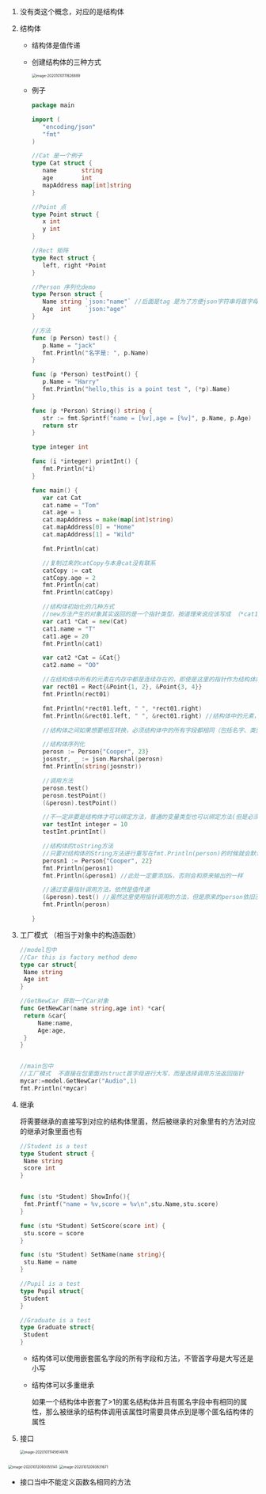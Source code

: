 1.  没有类这个概念，对应的是结构体

2. 结构体

   - 结构体是值传递

   - 创建结构体的三种方式

     <img src="https://raw.githubusercontent.com/CooperXJ/ImageBed/master/img/20201010111632.png" alt="image-20201010111626889" style="zoom:50%;" />

   - 例子

     ```go
     package main
     
     import (
     	"encoding/json"
     	"fmt"
     )
     
     //Cat 是一个例子
     type Cat struct {
     	name       string
     	age        int
     	mapAddress map[int]string
     }
     
     //Point 点
     type Point struct {
     	x int
     	y int
     }
     
     //Rect 矩阵
     type Rect struct {
     	left, right *Point
     }
     
     //Person 序列化demo
     type Person struct {
     	Name string `json:"name"` //后面是tag 是为了方便json字符串将首字母大写改成小写 这里属性值不得不首字母大写  因为不首字母大写其他包就访问不了这个属性
     	Age  int    `json:"age"`
     }
     
     //方法
     func (p Person) test() {
     	p.Name = "jack"
     	fmt.Println("名字是: ", p.Name)
     }
     
     func (p *Person) testPoint() {
     	p.Name = "Harry"
     	fmt.Println("hello,this is a point test ", (*p).Name)
     }
     
     func (p *Person) String() string {
     	str := fmt.Sprintf("name = [%v],age = [%v]", p.Name, p.Age)
     	return str
     }
     
     type integer int
     
     func (i *integer) printInt() {
     	fmt.Println(*i)
     }
     
     func main() {
     	var cat Cat
     	cat.name = "Tom"
     	cat.age = 1
     	cat.mapAddress = make(map[int]string)
     	cat.mapAddress[0] = "Home"
     	cat.mapAddress[1] = "Wild"
     
     	fmt.Println(cat)
     
     	//复制过来的catCopy与本身cat没有联系
     	catCopy := cat
     	catCopy.age = 2
     	fmt.Println(cat)
     	fmt.Println(catCopy)
     
     	//结构体初始化的几种方式
     	//new方法产生的对象其实返回的是一个指针类型，按道理来说应该写成 （*cat1.name = "T"但是go底层做了优化，可以直接写成下面的方式
     	var cat1 *Cat = new(Cat)
     	cat1.name = "T"
     	cat1.age = 20
     	fmt.Println(cat1)
     
     	var cat2 *Cat = &Cat{}
     	cat2.name = "OO"
     
     	//在结构体中所有的元素在内存中都是连续存在的，即使是这里的指针作为结构体内的元素指向他们的指针也是连续的，但是指针本身有可能并不是连续的，因为这是操作系统随机分配的
     	var rect01 = Rect{&Point{1, 2}, &Point{3, 4}}
     	fmt.Println(rect01)
     
     	fmt.Println(*rect01.left, " ", *rect01.right)
     	fmt.Println(&rect01.left, " ", &rect01.right) //结构体中的元素，也就是指向指针的指针的元素
     
     	//结构体之间如果想要相互转换，必须结构体中的所有字段都相同（包括名字、类型、个数）
     
     	//结构体序列化
     	perosn := Person{"Cooper", 23}
     	josnstr, _ := json.Marshal(perosn)
     	fmt.Println(string(josnstr))
     
     	//调用方法
     	perosn.test()
     	perosn.testPoint()
     	(&perosn).testPoint()
     
     	//不一定非要是结构体才可以绑定方法，普通的变量类型也可以绑定方法(但是必须要给变量取一个别名，这样的话go会认为这是一个用户自定义的类型)，例如
     	var testInt integer = 10
     	testInt.printInt()
     
     	//结构体的toString方法
     	//只要对结构体的String方法进行重写在fmt.Println(person)的时候就会默认调用编写的String方法
     	perosn1 := Person{"Cooper", 22}
     	fmt.Println(perosn1)
     	fmt.Println(&perosn1) //此处一定要添加&，否则会和原来输出的一样
     
     	//通过变量指针调用方法，依然是值传递
     	(&perosn).test() //虽然这里使用指针调用的方法，但是原来的person依旧没有改变，不信看下面p.Name还是原来的  此处可以得出一个结论就是无论外面调用者的身份是什么（指针调用还是变量调用），始终唯一的结果都和方法的参数有关，参数为值那么就是值引用，参数为指针，那么就是地址引用
     	fmt.Println(perosn)
     
     }
     
     ```

3. 工厂模式 （相当于对象中的构造函数）

   ```go
   //model包中
   //Car this is factory method demo
   type car struct{
   	Name string
   	Age int
   }
   
   //GetNewCar 获取一个Car对象
   func GetNewCar(name string,age int) *car{
   	return &car{
   		Name:name,
   		Age:age,
   	}
   }
   
   
   //main包中
   //工厂模式  不直接在包里面对struct首字母进行大写，而是选择调用方法返回指针
   mycar:=model.GetNewCar("Audio",1)
   fmt.Println(*mycar)
   ```

4. 继承

   将需要继承的直接写到对应的结构体里面，然后被继承的对象里有的方法对应的继承对象里面也有

   ```go
   //Student is a test
   type Student struct {
   	Name string
   	score int
   }
   
   
   func (stu *Student) ShowInfo(){
   	fmt.Printf("name = %v,score = %v\n",stu.Name,stu.score)
   }
   
   func (stu *Student) SetScore(score int) {
   	stu.score = score
   }
   
   func (stu *Student) SetName(name string){
   	stu.Name = name
   }
   
   //Pupil is a test
   type Pupil struct{
   	Student
   }
   
   //Graduate is a test
   type Graduate struct{
   	Student
   }
   ```

   - 结构体可以使用嵌套匿名字段的所有字段和方法，不管首字母是大写还是小写

   - 结构体可以多重继承

     如果一个结构体中嵌套了>1的匿名结构体并且有匿名字段中有相同的属性，那么被继承的结构体调用该属性时需要具体点到是哪个匿名结构体的属性

     

5. 接口

   <img src="https://raw.githubusercontent.com/CooperXJ/ImageBed/master/img/20201012093345.png" alt="image-20201011145614978" style="zoom:50%;" />

<img src="/Users/cooper/Library/Application Support/typora-user-images/image-20201012093055141.png" alt="image-20201012093055141" style="zoom:50%;" />

<img src="https://raw.githubusercontent.com/CooperXJ/ImageBed/master/img/20201012093930.png" alt="image-20201012093831671" style="zoom:50%;" />

- 接口当中不能定义函数名相同的方法

